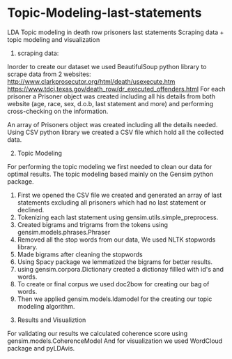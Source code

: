 # Topic-Modeling-last-statements
LDA Topic modeling in death row prisoners last statements
Scraping data + topic modeling and visualization

1) scraping data:

Inorder to create our dataset we used BeautifulSoup python library to scrape data from 2 websites:
http://www.clarkprosecutor.org/html/death/usexecute.htm
https://www.tdcj.texas.gov/death_row/dr_executed_offenders.html
For each prisoner a Prisoner object was created including all his details from both website (age, race, sex, d.o.b, last statement and more) and performing cross-checking on the information.

An array of Prisoners object was created including all the details needed.
Using CSV python library we created a CSV file which hold all the collected data.

2) Topic Modeling

For performing the topic modeling we first needed to clean our data for optimal results.
The topic modeling based mainly on the Gensim python package.
1. First we opened the CSV file we created and generated an array of last statements excluding all prisoners which had no last statement or declined.
2. Tokenizing each last statement using gensim.utils.simple_preprocess.
3. Created bigrams and trigrams from the tokens using gensim.models.phrases.Phraser
4. Removed all the stop words from our data, We used NLTK stopwords library.
5. Made bigrams after cleaning the stopwords
6. Using Spacy package we lemmatized the bigrams for better results.
7. using gensim.corpora.Dictionary created a dictionay fillled with id's and words.
8. To create or final corpus we used doc2bow for creating our bag of words.
9. Then we applied gensim.models.ldamodel for the creating our topic modeling algorithm.

3) Results and Visualiztion

For validating our results we calculated coherence score using gensim.models.CoherenceModel
And for visualization we used WordCloud package and pyLDAvis.



